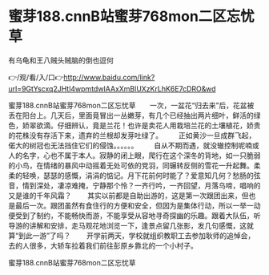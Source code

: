 # 蜜芽188.cnnB站蜜芽768mon二区忘忧草
有乌龟和王八贼头贼脑的倒也逗何

👉/观/看/入/口👉http://www.baidu.com/link?url=9GtYscxq2JHtl4wpmtdwIAAxXmBlUXzKrLhK6E7cDRO&wd

蜜芽188.cnnB站蜜芽768mon二区忘忧草　　一次，一盆花“归去来”后，花盆被丢在阳台上。几天后，里面竟冒出一丛嫩芽，有几个已经抽出两片细叶，鲜活的绿色，娇翠欲滴。仔细辨认，竟是兰花！也许是卖花人用栽培兰花的土壤植花，娇贵的花株没有存活下来，遗弃的兰根却发芽吐绿了。
　　正如黄沙一旦成群飞起，偌大的树冠也无法挡住它们的侵蚀。。。。。。
　　自从不期而遇，就没辙控制呢喃或人的名字，心也不属于本人。寂静的闭上眼，爬行在这个深冬的背地，如一只脆弱的小鸟，在情绪的暴风中动摇着无处可依的党羽，同辗转反侧的雪花一升起舞。柔柔的轻唤，瑟瑟的感慨，涓涓的惦记。月下花前何时能了？爱意知几何？愁肠的弦音，情到深处，凄凉难掩，宁静那个怜？一齐行吟，一齐回望，月落乌啼，唱响的又是谁的千年风霜？
　　其实以前都是自助出游的，这是第一次跟团出来，但也是最后一次。跟团虽然有食住行的方便和安全，但因为是集体行动，所以一举一动便受到了制约，不能畅快而游，不能享受从容地寻奇探幽的乐趣。跟着大队伍，听导游的讲解和安排，走马观花地浏览一下，逢景点留几张影，发几句感慨，这就算“到此一游”了吗？
　　开学前两天，学校就组织教职工去参加耿师的追悼会，去的人很多，大轿车拉着我们前往彭原乡靠北的一个小村子。

蜜芽188.cnnB站蜜芽768mon二区忘忧草
